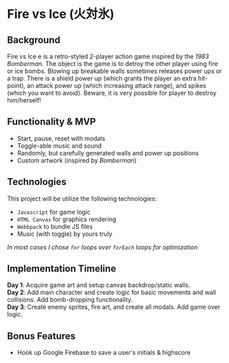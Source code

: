# Fire vs Ice (火対氷)
## Background
Fire vs Ice e is a retro-styled 2-player action game inspired by the _1983 Bomberman_. The object is the game is to detroy the other player using fire or ice bombs. Blowing up breakable walls sometimes releases power ups or a trap. There is a shield power up (which grants the player an extra hit-point), an attack power up (which increasing attack range), and spikes (which you want to avoid). Beware, it is very possible for player to destroy him/herself!

## Functionality & MVP
- Start, pause, reset with modals
- Toggle-able music and sound
- Randomly, but carefully generated walls and power up positions
- Custom artwork (inspired by _Bomberman_)

## Technologies
This project will be utilize the following technologies: 
+ `Javascript` for game logic
+ `HTML Canvas` for graphics rendering
+ `Webbpack` to bundle JS files
+ Music (with toggle) by yours truly

_In most cases I chose `for` loops over `forEach` loops for optimization_

## Implementation Timeline
**Day 1**: Acquire game art and setup canvas backdrop/static walls.  
**Day 2**: Add main character and create logic for basic movements and wall collisions. Add bomb-dropping functionality.  
**Day 3**: Create enemy sprites, fire art, and create all modals. Add game over logic.  

## Bonus Features
+ Hook up Google Firebase to save a user's initials & highscore
